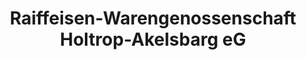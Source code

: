 ---
title: "Raiffeisen-Warengenossenschaft Holtrop-Akelsbarg eG"
url: /grossefehn/raiffeisen-warengenossenschaft-holtrop-akelsbarg-eg/
shop: Landwirtschaftlich
---